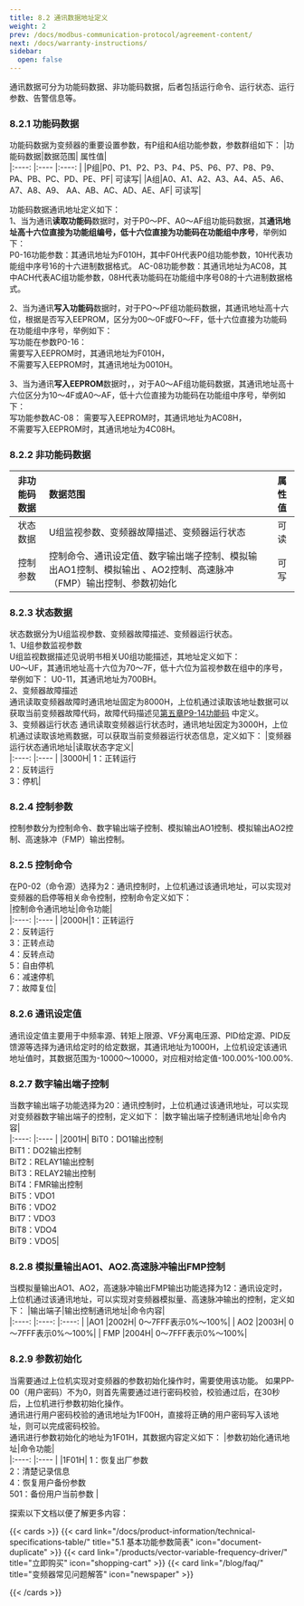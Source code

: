 ```yaml
---
title: 8.2 通讯数据地址定义
weight: 2
prev: /docs/modbus-communication-protocol/agreement-content/
next: /docs/warranty-instructions/
sidebar:
  open: false
---
```



通讯数据可分为功能码数据、非功能码数据，后者包括运行命令、运行状态、运行参数、告警信息等。
### 8.2.1 功能码数据
功能码数据为变频器的重要设置参数，有P组和A组功能参数，参数群组如下：
 |功能码数据|数据范围| 属性值|                    
 |:----: |:----  |:----: |
 |P组|P0、P1、P2、P3、P4、P5、P6、P7、P8、P9、PA、PB、PC、PD、PE、PF| 可读写| 
 |A组|A0、A1、A2、A3、A4、A5、A6、A7、A8、A9、 AA、AB、AC、AD、AE、AF| 可读写| 
 

功能码数据通讯地址定义如下：   
1、当为通讯**读取功能码**数据时，对于P0～PF、A0～AF组功能码数据，其**通讯地址高十六位直接为功能组编号，低十六位直接为功能码在功能组中序号**，举例如下：  
P0-16功能参数：其通讯地址为F010H，其中F0H代表P0组功能参数，10H代表功能组中序号16的十六进制数据格式。
AC-08功能参数：其通讯地址为AC08，其中ACH代表AC组功能参数，08H代表功能码在功能组中序号08的十六进制数据格式。
  
2、当为通讯**写入功能码**数据时，对于PO～PF组功能码数据，其通讯地址高十六位，根据是否写入EEPROM，区分为00～0F或F0～FF，低十六位直接为功能码在功能组中序号，举例如下：   
写功能在参数P0-16：  
需要写入EEPROM时，其通讯地址为F010H，  
不需要写入EEPROM时，其通讯地址为0010H。    

3、当为通讯**写入EEPROM**数据时，，对于A0～AF组功能码数据，其通讯地址高十六位区分为10～4F或A0～AF，低十六位直接为功能码在功能组中序号，举例如下：    
写功能参数AC-08：
需要写入EEPROM时，其通讯地址为AC08H，  
不需要写入EEPROM时，其通讯地址为4C08H。
### 8.2.2 非功能码数据
 |非功能码数据|数据范围| 属性值|                    
 |:----: |:----  |:----: |
 |状态数据|U组监视参数、变频器故障描述、变频器运行状态| 可读| 
 |控制参数|控制命令、通讯设定值、数字输出端子控制、模拟输出AO1控制、模拟输出 、AO2控制、高速脉冲（FMP）输出控制、参数初始化| 可写| 
 

### 8.2.3 状态数据

状态数据分为U组监视参数、变频器故障描述、变频器运行状态。   
1、U组参数监视参数  
U组监视数据描述见说明书相关U0组功能描述，其地址定义如下：  
U0～UF，其通讯地址高十六位为70～7F，低十六位为监视参数在组中的序号，举例如下：   U0-11，其通讯地址为700BH。  
2、变频器故障描述  
通讯读取变频器故障时通讯地址固定为8000H，上位机通过读取该地址数据可以获取当前变频器故障代码，故障代码描述见[第五章P9-14功能码](/docs/functional-parameter-table/malfunction-and-protection/) 中定义。  
3、变频器运行状态
通讯读取变频器运行状态时，通讯地址因定为3000H，上位机通过读取该地焉数据，可以获取当前变频器运行状态信息，定义如下：
 |变频器运行状态通讯地址|读取状态字定义|                   
 |:----: |:----  | 
 |3000H| 1：正转运行</br> 2：反转运行</br> 3：停机|  


### 8.2.4 控制参数

控制参数分为控制命令、数字输出端子控制、模拟输出AO1控制、模拟输出AO2控制、高速脉冲（FMP）输出控制。
### 8.2.5 控制命令
在P0-02（命令源）选择为2：通讯控制时，上位机通过该通讯地址，可以实现对变频器的启停等相关命令控制，控制命令定义如下：  
 |控制命令通讯地址|命令功能|                   
 |:----: |:----  | 
 |2000H|1：正转运行 </br>2：反转运行 </br>3：正转点动 </br>4：反转点动 </br>5：自由停机 </br>6：减速停机 </br>7：故障复位|  

### 8.2.6 通讯设定值
通讯设定值主要用于中频率源、转矩上限源、VF分离电压源、PID给定源、PID反馈源等选择为通讯给定时的给定数据，其通讯地址为1000H，上位机设定该通讯地址值时，其数据范围为-10000～10000，对应相对给定值-100.00%-100.00%.
### 8.2.7 数字输出端子控制
当数字输出端子功能选择为20：通讯控制时，上位机通过该通讯地址，可以实现对变频器数字输出端子的控制，定义如下：
 |数字输出端子控制通讯地址|命令内容|                   
 |:----: |:----  | 
 |2001H| BiT0：DO1输出控制 </br>BiT1：DO2输出控制 </br>BiT2：RELAY1输出控制 </br>BiT3：RELAY2输出控制 </br>BiT4：FMR输出控制</br>BiT5：VDO1 </br>BiT6：VDO2 </br>BiT7：VDO3 </br>BiT8：VDO4 </br>BiT9：VDO5|  

### 8.2.8 模拟量输出AO1、AO2.高速脉冲输出FMP控制
当模拟量输出AO1、AO2，高速脉冲输出FMP输出功能选择为12：通讯设定时，上位机通过该通讯地址，可以实现对变频器模拟量、高速脉冲输出的控制，定义如下：
 |输出端子|输出控制通讯地址|命令内容|                   
 |:----: |:----: |:----:  | 
 |AO1 |2002H| 0～7FFF表示0%～100%| 
 | AO2 |2003H| 0～7FFF表示0%～100%| 
 | FMP |2004H| 0～7FFF表示0%～100%| 

### 8.2.9 参数初始化



当需要通过上位机实现对变频器的参数初始化操作时，需要使用该功能。
如果PP-00（用户密码）不为0，则首先需要通过进行密码校验，校验通过后，在30秒后，上位机进行参数初始化操作。  
通讯进行用户密码校验的通讯地址为1F00H，直接将正确的用户密码写入该地址，则可以完成密码校验。  
通讯进行参数初始化的地址为1F01H，其数据内容定义如下：
 |参数初始化通讯地址|命令功能|                   
 |:----: |:----  | 
 |1F01H| 1：恢复出厂参数 </br>2：清楚记录信息 </br>4：恢复用户备份参数 </br>501：备份用户当前参数 |   











探索以下文档以便了解更多内容：

<!--more-->

{{< cards >}}
  {{< card link="/docs/product-information/technical-specifications-table/" title="5.1 基本功能参数简表" icon="document-duplicate" >}}
 {{< card link="/products/vector-variable-frequency-driver/" title="立即购买" icon="shopping-cart" >}}
  {{< card link="/blog/faq/" title="变频器常见问题解答" icon="newspaper" >}}

{{< /cards >}}
